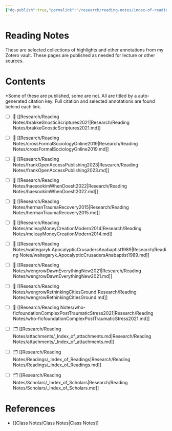 ```yaml
---
{"dg-publish":true,"permalink":"/research/reading-notes/index-of-reading-notes/","tags":["MOC","gardenEntry"]}
---
```


# Reading Notes
These are selected collections of highlights and other annotations from my Zotero vault. These pages are published as needed for lecture or other sources.

# Contents
*Some of these are published, some are not. All are titled by a auto-generated citation key.  Full citation and selected annotations are found behind each link. 


- [ ] 📄 [[Research/Reading Notes/brakkeGnosticScriptures2021\|Research/Reading Notes/brakkeGnosticScriptures2021.md]]
- [ ] 📄 [[Research/Reading Notes/crossFormalSociologyOnline2019\|Research/Reading Notes/crossFormalSociologyOnline2019.md]]
- [ ] 📄 [[Research/Reading Notes/frankOpenAccessPublishing2023\|Research/Reading Notes/frankOpenAccessPublishing2023.md]]
- [ ] 📄 [[Research/Reading Notes/haesookimWhenDoesIt2022\|Research/Reading Notes/haesookimWhenDoesIt2022.md]]
- [ ] 📄 [[Research/Reading Notes/hermanTraumaRecovery2015\|Research/Reading Notes/hermanTraumaRecovery2015.md]]
- [ ] 📄 [[Research/Reading Notes/mcleayMoneyCreationModern2014\|Research/Reading Notes/mcleayMoneyCreationModern2014.md]]
- [ ] 📄 [[Research/Reading Notes/waitegaryk.ApocalypticCrusadersAnabaptist1989\|Research/Reading Notes/waitegaryk.ApocalypticCrusadersAnabaptist1989.md]]
- [ ] 📄 [[Research/Reading Notes/wengrowDawnEverythingNew2021\|Research/Reading Notes/wengrowDawnEverythingNew2021.md]]
- [ ] 📄 [[Research/Reading Notes/wengrowRethinkingCitiesGround\|Research/Reading Notes/wengrowRethinkingCitiesGround.md]]
- [ ] 📄 [[Research/Reading Notes/who-ficfoundationComplexPostTraumaticStress2021\|Research/Reading Notes/who-ficfoundationComplexPostTraumaticStress2021.md]]
- [ ] 🗂️ [[Research/Reading Notes/attachments/_Index_of_attachments.md\|Research/Reading Notes/attachments/_Index_of_attachments.md]]
- [ ] 🗂️ [[Research/Reading Notes/Readings/_Index_of_Readings\|Research/Reading Notes/Readings/_Index_of_Readings.md]]
- [ ] 🗂️ [[Research/Reading Notes/Scholars/_Index_of_Scholars\|Research/Reading Notes/Scholars/_Index_of_Scholars.md]]


# References
- [[Class Notes/Class Notes\|Class Notes]]
